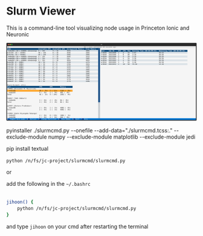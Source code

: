 # Slurm Viewer

This is a command-line tool visualizing node usage in Princeton Ionic and Neuronic

![Alt text](./docs/screenshot.svg)

 pyinstaller ./slurmcmd.py --onefile --add-data="./slurmcmd.tcss:." --exclude-module numpy --exclude-module matplotlib --exclude-module jedi


pip install textual

`python /n/fs/jc-project/slurmcmd/slurmcmd.py`

or 

add the following in the `~/.bashrc`

```bash

jihoon() {
    python /n/fs/jc-project/slurmcmd/slurmcmd.py
}

```

and type `jihoon` on your cmd after restarting the terminal

